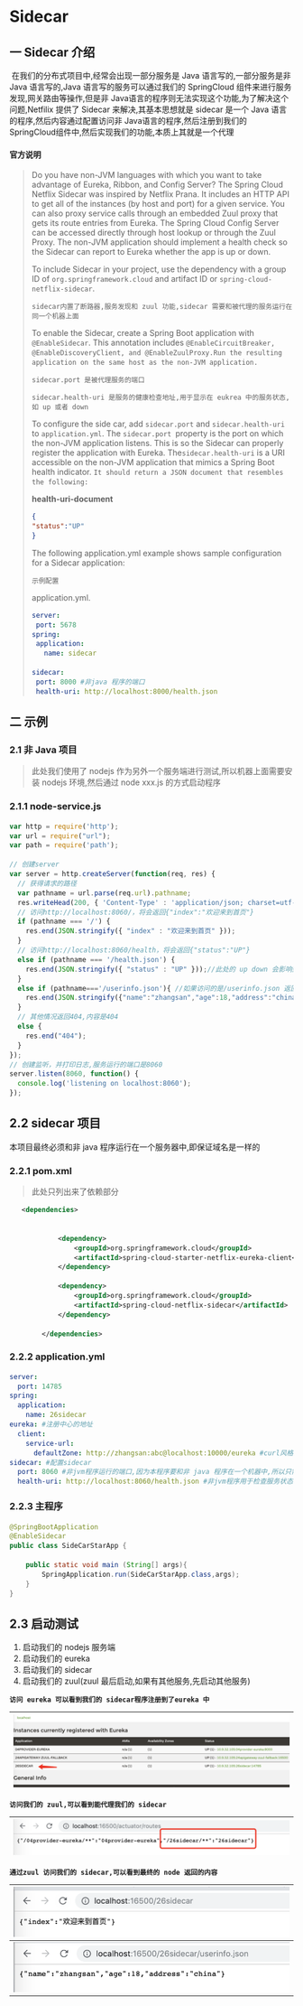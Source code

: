# Sidecar

## 一 Sidecar 介绍

​				在我们的分布式项目中,经常会出现一部分服务是 Java 语言写的,一部分服务是非 Java 语言写的,Java 语言写的服务可以通过我们的 SpringCloud 组件来进行服务发现,网关路由等操作,但是非 Java语言的程序则无法实现这个功能,为了解决这个问题,Netfilix 提供了 Sidecar 来解决,其基本思想就是 sidecar 是一个 Java 语言的程序,然后内容通过配置访问非 Java语言的程序,然后注册到我们的 SpringCloud组件中,然后实现我们的功能,本质上其就是一个代理

#### 官方说明

>Do you have non-JVM languages with which you want to take advantage of Eureka, Ribbon, and Config Server? The Spring Cloud Netflix Sidecar was inspired by Netflix Prana. It includes an HTTP API to get all of the instances (by host and port) for a given service. You can also proxy service calls through an embedded Zuul proxy that gets its route entries from Eureka. The Spring Cloud Config Server can be accessed directly through host lookup or through the Zuul Proxy. The non-JVM application should implement a health check so the Sidecar can report to Eureka whether the app is up or down.
>
>To include Sidecar in your project, use the dependency with a group ID of `org.springframework.cloud` and artifact ID or `spring-cloud-netflix-sidecar`.
>
>`sidecar内置了断路器,服务发现和 zuul 功能,sidecar 需要和被代理的服务运行在同一个机器上面`
>
>To enable the Sidecar, create a Spring Boot application with` @EnableSidecar`. This annotation includes `@EnableCircuitBreaker, @EnableDiscoveryClient, and @EnableZuulProxy.Run the resulting application on the same host as the non-JVM application.`
>
>`sidecar.port 是被代理服务的端口`
>
>`sidecar.health-uri 是服务的健康检查地址,用于显示在 eukrea 中的服务状态,如 up 或者 down`
>
>To configure the side car, add `sidecar.port` and `sidecar.health-uri` to `application.yml`. The `sidecar.port `property is the port on which the non-JVM application listens. This is so the Sidecar can properly register the application with Eureka. The`sidecar.health-uri` is a URI accessible on the non-JVM application that mimics a Spring Boot health indicator. `It should return a JSON document that resembles the following:`
>
>**health-uri-document**
>
>```json
>{
>"status":"UP"
>}
>
>```
>
>The following application.yml example shows sample configuration for a Sidecar application:
>
>
>
>
>
>`示例配置`
>
>application.yml.
>
>```yaml
>server:
>  port: 5678
>spring:
>  application:
>    name: sidecar
>
>sidecar:
>  port: 8000 #非java 程序的端口
>  health-uri: http://localhost:8000/health.json
>
>```
>
>



## 二 示例

### 2.1 非 Java 项目

> 此处我们使用了 nodejs 作为另外一个服务端进行测试,所以机器上面需要安装 nodejs 环境,然后通过 node xxx.js 的方式启动程序

### 2.1.1 node-service.js

```javascript
var http = require('http');
var url = require("url");
var path = require('path');

// 创建server
var server = http.createServer(function(req, res) {
  // 获得请求的路径
  var pathname = url.parse(req.url).pathname;  
  res.writeHead(200, { 'Content-Type' : 'application/json; charset=utf-8' });
  // 访问http://localhost:8060/，将会返回{"index":"欢迎来到首页"}
  if (pathname === '/') {
    res.end(JSON.stringify({ "index" : "欢迎来到首页" }));
  }
  // 访问http://localhost:8060/health，将会返回{"status":"UP"}
  else if (pathname === '/health.json') {
    res.end(JSON.stringify({ "status" : "UP" }));//此处的 up down 会影响到 eureka 的状态,UP 代表是 ok 的,此处营房根据实际业务判断,当然也可以直接返回 UP,当程序崩溃后无结果也被认为是DOWN
  }
  else if (pathname==='/userinfo.json'){ //如果访问的是/userinfo.json 返回的是下面的内容
    res.end(JSON.stringify({"name":"zhangsan","age":18,"address":"china"}))
  }
  // 其他情况返回404,内容是404
  else {
    res.end("404");
  }
});
// 创建监听，并打印日志,服务运行的端口是8060
server.listen(8060, function() {
  console.log('listening on localhost:8060');
});

```

## 2.2 sidecar 项目

本项目最终必须和非 java 程序运行在一个服务器中,即保证域名是一样的

### 2.2.1 pom.xml

> 此处只列出来了依赖部分

```xml
   <dependencies>


            <dependency>
                <groupId>org.springframework.cloud</groupId>
                <artifactId>spring-cloud-starter-netflix-eureka-client</artifactId>
            </dependency>

            <dependency>
                <groupId>org.springframework.cloud</groupId>
                <artifactId>spring-cloud-netflix-sidecar</artifactId>
            </dependency>

        </dependencies>

```

### 2.2.2 application.yml

```yaml
server:
  port: 14785
spring:
  application:
    name: 26sidecar
eureka: #注册中心的地址
  client:
    service-url:
      defaultZone: http://zhangsan:abc@localhost:10000/eureka #curl风格
sidecar: #配置sidecar
  port: 8060 #非jvm程序运行的端口,因为本程序要和非 java 程序在一个机器中,所以只需要端口即可
  health-uri: http://localhost:8060/health.json #非jvm程序用于检查服务状态的接口,返回up 服务是可用的,返回 UP 代表正常,DOWN 代表下线,用于将结果注册到 eureka 中

```

### 2.2.3 主程序

```java
@SpringBootApplication
@EnableSidecar
public class SideCarStarApp {

    public static void main (String[] args){
        SpringApplication.run(SideCarStarApp.class,args);
    }
}

```

## 2.3 启动测试

1. 启动我们的 nodejs 服务端
2. 启动我们的 eureka
3. 启动我们的 sidecar
4. 启动我们的 zuul(zuul 最后启动,如果有其他服务,先启动其他服务)

**`访问 eureka 可以看到我们的 sidecar程序注册到了eureka 中`**

| ![image-20190909112852134](mdpic/image-20190909112852134.png) |
| :----------------------------------------------------------: |



**`访问我们的 zuul,可以看到能代理我们的 sidecar`**

| ![image-20190909112942873](mdpic/image-20190909112942873.png) |
| :----------------------------------------------------------: |



**`通过zuul 访问我们的 sidecar,可以看到最终的 node 返回的内容`**



| ![image-20190909113041015](mdpic/image-20190909113041015.png) |
| :----------------------------------------------------------: |
| ![image-20190909113059335](mdpic/image-20190909113059335.png) |



